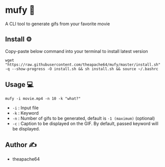 # mufy 🎥

A CLI tool to generate gifs from your favorite movie

## Install ⚙️

Copy-paste below command into your terminal to install latest version

```shell script
wget "https://raw.githubusercontent.com/theapache64/mufy/master/install.sh" -q --show-progress -O install.sh && sh install.sh && source ~/.bashrc
```

## Usage 💻

```shell script
mufy -i movie.mp4 -n 10 -k "what?"
```

- `-i` : Input file
- `-k` : Keyword
- `-n` : Number of gifs to be generated, default is `-1 (maximum)` (optional)
- `-c` : Caption to be displayed on the GIF. By default, passed keyword will be displayed.


## Author ✍️

- theapache64

